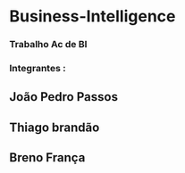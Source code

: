 # Business-Intelligence

### Trabalho Ac de BI
### Integrantes :
## João Pedro Passos
## Thiago brandão
## Breno França
